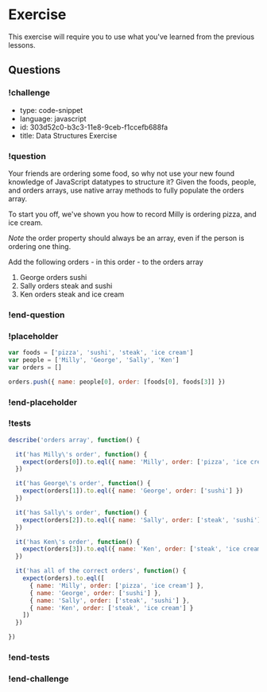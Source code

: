 # Exercise

This exercise will require you to use what you've learned from the previous lessons.
## Questions

<!-- Question -->

### !challenge

* type: code-snippet
* language: javascript
* id: 303d52c0-b3c3-11e8-9ceb-f1ccefb688fa
* title: Data Structures Exercise

### !question

Your friends are ordering some food, so why not use your new found knowledge
of JavaScript datatypes to structure it? Given the foods, people, and orders
arrays, use native array methods to fully populate the orders array.

To start you off, we've shown you how to record Milly is ordering pizza, and ice cream.

*Note* the order property should always be an array, even if the person is ordering one thing.

Add the following orders - in this order - to the orders array

1. George orders sushi
1. Sally orders steak and sushi
1. Ken orders steak and ice cream

### !end-question

### !placeholder

```js
var foods = ['pizza', 'sushi', 'steak', 'ice cream']
var people = ['Milly', 'George', 'Sally', 'Ken']
var orders = []

orders.push({ name: people[0], order: [foods[0], foods[3]] })
```

### !end-placeholder

### !tests

```js
describe('orders array', function() {

  it('has Milly\'s order', function() {
    expect(orders[0]).to.eql({ name: 'Milly', order: ['pizza', 'ice cream'] })
  })

  it('has George\'s order', function() {
    expect(orders[1]).to.eql({ name: 'George', order: ['sushi'] })
  })

  it('has Sally\'s order', function() {
    expect(orders[2]).to.eql({ name: 'Sally', order: ['steak', 'sushi'] })
  })

  it('has Ken\'s order', function() {
    expect(orders[3]).to.eql({ name: 'Ken', order: ['steak', 'ice cream'] })
  })

  it('has all of the correct orders', function() {
    expect(orders).to.eql([
      { name: 'Milly', order: ['pizza', 'ice cream'] },
      { name: 'George', order: ['sushi'] },
      { name: 'Sally', order: ['steak', 'sushi'] },
      { name: 'Ken', order: ['steak', 'ice cream'] }
    ])
  })

})
```

### !end-tests

### !end-challenge

